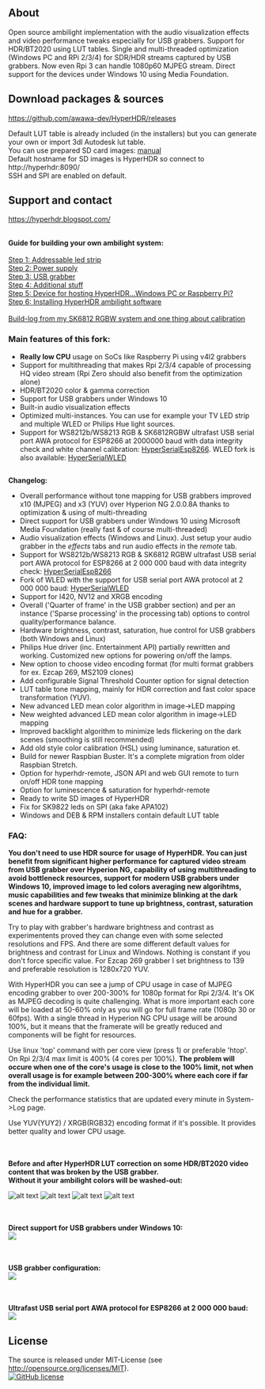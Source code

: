 ## About 

Open source ambilight implementation with the audio visualization effects and video performance tweaks especially for USB grabbers. Support for HDR/BT2020 using LUT tables. Single and multi-threaded optimization (Windows PC and RPi 2/3/4) for SDR/HDR streams captured by USB grabbers. Now even Rpi 3 can handle 1080p60 MJPEG stream. Direct support for the devices under Windows 10 using Media Foundation.

## Download packages & sources

https://github.com/awawa-dev/HyperHDR/releases

Default LUT table is already included (in the installers) but you can generate your own or import 3dl Autodesk lut table.<br/>
You can use prepared SD card images: [manual](https://hyperhdr.blogspot.com/2020/11/hyperhdr-prepare-for-building-buying_17.html)<br/>
Default hostname for SD images is HyperHDR so connect to http://hyperhdr:8090/<br/>
SSH and SPI are enabled on default. 

## Support and contact

https://hyperhdr.blogspot.com/

<br/><b>Guide for building your own ambilight system:</b><br/><br/>
<a href="https://hyperhdr.blogspot.com/2020/11/blog-post.html">Step 1: Addressable led strip</a><br/>
<a href="https://hyperhdr.blogspot.com/2020/11/hyperhdr-prepare-for-building-buying.html">Step 2: Power supply</a><br/>
<a href="https://hyperhdr.blogspot.com/2020/11/hyperhdr-prepare-for-building-buying_12.html">Step 3: USB grabber</a><br/>
<a href="https://hyperhdr.blogspot.com/2020/11/hyperhdr-prepare-for-building-buying_13.html">Step 4: Additional stuff</a><br/>
<a href="https://hyperhdr.blogspot.com/2020/11/hyperhdr-prepare-for-building-buying_14.html">Step 5: Device for hosting HyperHDR...Windows PC or Raspberry Pi?</a><br/>
<a href="https://hyperhdr.blogspot.com/2020/11/hyperhdr-prepare-for-building-buying_17.html">Step 6: Installing HyperHDR ambilight software</a><br/>
<br/>
<a href="https://hyperhdr.blogspot.com/2020/12/my-build-log-using-sk6812-rgbw-led.html">Build-log from my SK6812 RGBW system and one thing about calibration</a><br/>

### Main features of this fork:

* <b>Really low CPU</b> usage on SoCs like Raspberry Pi using v4l2 grabbers
* Support for multithreading that makes Rpi 2/3/4 capable of processing HQ video stream (Rpi Zero should also benefit from the optimization alone)
* HDR/BT2020 color & gamma correction
* Support for USB grabbers under Windows 10
* Built-in audio visualization effects
* Optimized multi-instances. You can use for example your TV LED strip and multiple WLED or Philips Hue light sources.
* Support for WS8212b/WS8213 RGB & SK6812RGBW ultrafast USB serial port AWA protocol for ESP8266 at 2000000 baud with data integrity check and white channel calibration: <a href="https://github.com/awawa-dev/HyperSerialEsp8266">HyperSerialEsp8266</a>. WLED fork is also available: <a href="https://github.com/awawa-dev/HyperSerialWLED">HyperSerialWLED</a>

##
<b>Changelog:</b>
- Overall performance without tone mapping for USB grabbers improved x10 (MJPEG) and x3 (YUV) over Hyperion NG 2.0.0.8A thanks to optimization & using of multi-threading
- Direct support for USB grabbers under Windows 10 using Microsoft Media Foundation (really fast & of course multi-threaded)
- Audio visualization effects (Windows and Linux). Just setup your audio grabber in the <i>effects</i> tabs and run audio effects in the <i>remote</i> tab.
- Support for WS8212b/WS8213 RGB & SK6812 RGBW ultrafast USB serial port AWA protocol for ESP8266 at 2 000 000 baud with data integrity check: <a href="https://github.com/awawa-dev/HyperSerialEsp8266">HyperSerialEsp8266</a>
- Fork of WLED with the support for USB serial port AWA protocol at 2 000 000 baud: <a href="https://github.com/awawa-dev/HyperSerialWLED">HyperSerialWLED</a>
- Support for I420, NV12 and XRGB encoding
- Overall ('Quarter of frame' in the USB grabber section) and per an instance ('Sparse processing' in the processing tab) options to control quality/performance balance.
- Hardware brightness, contrast, saturation, hue control for USB grabbers (both Windows and Linux)
- Philips Hue driver (inc. Entertainment API) partially rewritten and working. Customized new options for powering on/off the lamps.
- New option to choose video encoding format (for multi format grabbers for ex. Ezcap 269, MS2109 clones)
- Add configurable Signal Threshold Counter option for signal detection
- LUT table tone mapping, mainly for HDR correction and fast color space transformation (YUV).
- New advanced LED mean color algorithm in image->LED mapping
- New weighted advanced LED mean color algorithm in image->LED mapping
- Improved backlight algorithm to minimize leds flickering on the dark scenes (smoothing is still recommended)
- Add old style color calibration (HSL) using luminance, saturation et.
- Build for newer Raspbian Buster. It's a complete migration from older Raspbian Stretch.
- Option for hyperhdr-remote, JSON API and web GUI remote to turn on/off HDR tone mapping
- Option for luminescence & saturation for hyperhdr-remote
- Ready to write SD images of HyperHDR
- Fix for SK9822 leds on SPI (aka fake APA102)
- Windows and DEB & RPM installers contain default LUT table

### FAQ:

<b>You don't need to use HDR source for usage of HyperHDR. You can just benefit from significant higher performance for captured video stream from USB grabber over Hyperion NG,  capability of using multithreading to avoid bottleneck resources, support for modern USB grabbers under Windows 10, improved image to led colors averaging new algorihtms, music capabilities and few tweaks that minimize blinking at the dark scenes and hardware support to tune up brightness, contrast, saturation and hue for a grabber.</b>

Try to play with grabber's hardware brightness and contrast as experimentents proved they can change even with some selected resolutions and FPS. And there are some different default values for brightness and contrast for Linux and Windows. Nothing is constant if you don't force specific value. For Ezcap 269 grabber I set brightness to 139 and preferable resolution is 1280x720 YUV.

With HyperHDR you can see a jump of CPU usage in case of MJPEG encoding grabber to over 200-300% for 1080p format for Rpi 2/3/4.
It's OK as MJPEG decoding is quite challenging. What is more important each core will be loaded at 50-60% only as you will go for full frame rate (1080p 30 or 60fps).
With a single thread in Hyperion NG CPU usage will be around 100%, but it means that the framerate will be greatly reduced and components will be fight for resources.

Use linux 'top' command with per core view (press 1) or preferable 'htop'. On Rpi 2/3/4 max limit is 400% (4 cores per 100%). <b>The problem will occure when one of the core's usage is close to the 100% limit, not when overall usage is for example between 200-300% where each core if far from the individual limit.</b>

Check the performance statistics that are updated every minute in System->Log page.

Use YUV(YUY2) / XRGB(RGB32) encoding format if it's possible. It provides better quality and lower CPU usage.

<br/>
<br/>
<b>Before and after HyperHDR LUT correction on some HDR/BT2020 video content that was broken by the USB grabber.<br/>Without it your ambilight colors will be washed-out:<br/></b>

![alt text](https://i.postimg.cc/VsbZrGBx/cfinal.jpg)
![alt text](https://i.postimg.cc/sXbnH7yH/afinal.jpg)
![alt text](https://i.postimg.cc/zDnSY9kG/dfinal.jpg)
![alt text](https://i.postimg.cc/nr73yrhF/bfinal.jpg)

<br/><br/><b>Direct support for USB grabbers under Windows 10:</b><br/>
<img src='https://i.postimg.cc/DfwF9bsj/win10.jpg'/>

<br/><br/><b>USB grabber configuration:</b><br/>
<img src='https://i.postimg.cc/9cbKk0N9/newscreen5.png'/>

<br/><br/><b>Ultrafast USB serial port AWA protocol for ESP8266 at 2 000 000 baud:</b><br/>
<img src="https://i.postimg.cc/R0GVrhcV/usage.jpg"/>

## License
The source is released under MIT-License (see http://opensource.org/licenses/MIT).<br>
[![GitHub license](https://img.shields.io/badge/License-MIT-yellow.svg)](https://raw.githubusercontent.com/awawa-dev/HyperHDR/master/LICENSE)
